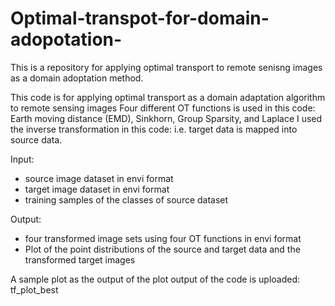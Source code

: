 # Optimal-transpot-for-domain-adopotation-

This is a repository  for applying optimal transport to remote senisng images as a domain adoptation method.


This code is for applying optimal transport as a domain adaptation algorithm to remote sensing images
Four different OT functions is used in this code: Earth moving distance (EMD), Sinkhorn, Group Sparsity, and Laplace
I used the inverse transformation in this code: i.e. target data is mapped into source data.


Input:

   - source image dataset in envi format
   - target image dataset in envi format
   - training samples of the classes of source dataset
    
    
Output:

   - four transformed image sets using  four OT functions in envi format
   - Plot of the point distributions of the source and target data and the transformed target images

A sample plot as the output of the plot  output of the code is uploaded: tf_plot_best 
